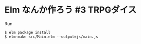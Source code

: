 # Elm なんか作ろう #3 TRPGダイス

Run

```
$ elm package install
$ elm-make src/Main.elm --output=js/main.js
```
